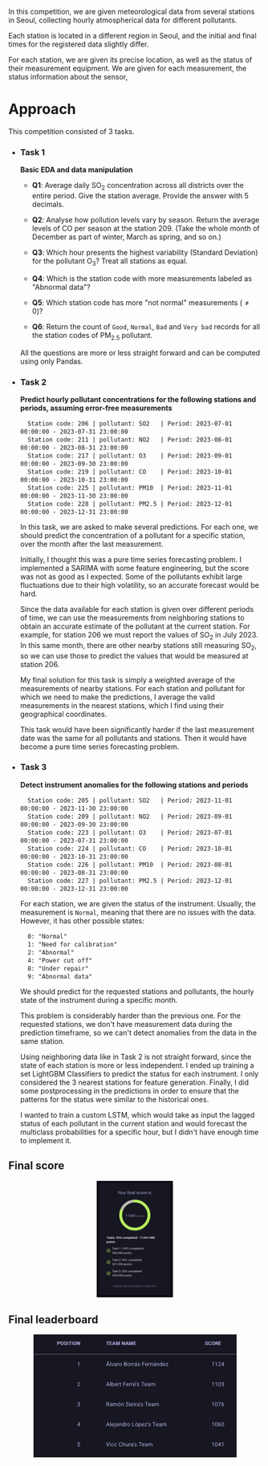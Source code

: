 
In this competition, we are given meteorological data from several stations in Seoul, collecting hourly atmospherical data for different pollutants.

Each station is located in a different region in Seoul, and the initial and final times for the registered data slightly differ.

For each station, we are given its precise location, as well as the status of their measurement equipment.
We are given for each measurement, the status information about the sensor, 


# Approach

This competition consisted of 3 tasks.

- ### **Task 1** 
    **Basic EDA and data manipulation**
    - **Q1**: Average daily SO<sub>2</sub> concentration across all districts over the entire period. Give the station average. Provide the answer with 5 decimals.

    - **Q2**: Analyse how pollution levels vary by season. Return the average levels of CO per season at the station 209. (Take the whole month of December as part of winter, March as spring, and so on.)

    - **Q3**: Which hour presents the highest variability (Standard Deviation) for the pollutant O<sub>3</sub>? Treat all stations as equal.

    - **Q4**: Which is the station code with more measurements labeled as "Abnormal data"?

    - **Q5**: Which station code has more "not normal" measurements ($\neq 0$)?

    - **Q6**: Return the count of `Good`, `Normal`, `Bad` and `Very bad` records for all the station codes of PM<sub>2.5</sub> pollutant.

    All the questions are more or less straight forward and can be computed using only Pandas.

- ### **Task 2**
    **Predict hourly pollutant concentrations for the following stations and periods, assuming error-free measurements**

        Station code: 206 | pollutant: SO2   | Period: 2023-07-01 00:00:00 - 2023-07-31 23:00:00
        Station code: 211 | pollutant: NO2   | Period: 2023-08-01 00:00:00 - 2023-08-31 23:00:00
        Station code: 217 | pollutant: O3    | Period: 2023-09-01 00:00:00 - 2023-09-30 23:00:00
        Station code: 219 | pollutant: CO    | Period: 2023-10-01 00:00:00 - 2023-10-31 23:00:00
        Station code: 225 | pollutant: PM10  | Period: 2023-11-01 00:00:00 - 2023-11-30 23:00:00
        Station code: 228 | pollutant: PM2.5 | Period: 2023-12-01 00:00:00 - 2023-12-31 23:00:00

    
    In this task, we are asked to make several predictions. For each one, we should predict the concentration of a pollutant for a specific station, over the month after the last measurement.

    Initially, I thought this was a pure time series forecasting problem. I implemented a SARIMA with some feature engineering, but the score was not as good as I expected. Some of the pollutants exhibit large fluctuations due to their high volatility, so an accurate forecast would be hard.

    Since the data available for each station is given over different periods of time, we can use the measurements from neighboring stations to obtain an accurate estimate of the pollutant at the current station.
    For example, for station 206 we must report the values of SO<sub>2</sub> in July 2023. In this same month, there are other nearby stations still measuring SO<sub>2</sub>, so we can use those to predict the values that would be measured at station 206.

    My final solution for this task is simply a weighted average of the measurements of nearby stations.
    For each station and pollutant for which we need to make the predictions, I average the valid measurements in the nearest stations, which I find using their geographical coordinates.

    This task would have been significantly harder if the last measurement date was the same for all pollutants and stations. Then it would have become a pure time series forecasting problem.

- ### **Task 3**
    **Detect instrument anomalies for the following stations and periods**

        Station code: 205 | pollutant: SO2   | Period: 2023-11-01 00:00:00 - 2023-11-30 23:00:00
        Station code: 209 | pollutant: NO2   | Period: 2023-09-01 00:00:00 - 2023-09-30 23:00:00
        Station code: 223 | pollutant: O3    | Period: 2023-07-01 00:00:00 - 2023-07-31 23:00:00
        Station code: 224 | pollutant: CO    | Period: 2023-10-01 00:00:00 - 2023-10-31 23:00:00
        Station code: 226 | pollutant: PM10  | Period: 2023-08-01 00:00:00 - 2023-08-31 23:00:00
        Station code: 227 | pollutant: PM2.5 | Period: 2023-12-01 00:00:00 - 2023-12-31 23:00:00


    For each station, we are given the status of the instrument. Usually, the measurement is `Normal`, meaning that there are no issues with the data. However, it has other possible states:

        0: "Normal"
        1: "Need for calibration"
        2: "Abnormal"
        4: "Power cut off"
        8: "Under repair"
        9: "Abnormal data"

    We should predict for the requested stations and pollutants, the hourly state of the instrument during a specific month.

    This problem is considerably harder than the previous one. For the requested stations, we don't have measurement data during the prediction timeframe, so we can't detect anomalies from the data in the same station.

    Using neighboring data like in Task 2 is not straight forward, since the state of each station is more or less independent. I ended up training a set LightGBM Classifiers to predict the status for each instrument. I only considered the 3 nearest stations for feature generation.
    Finally, I did some postprocessing in the predictions in order to ensure that the patterns for the status were similar to the historical ones.

    I wanted to train a custom LSTM, which would take as input the lagged status of each pollutant in the current station and would forecast the multiclass probabilities for a specific hour, but I didn't have enough time to implement it.

## Final score

<div align="center">
  <img src="img/final_score.png" alt="Final Score" width="30%">
</div>


## Final leaderboard

<div align="center">
  <img src="img/final_leaderboard.png" alt="Final Score">
</div>
